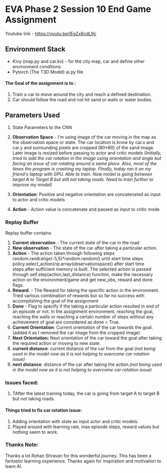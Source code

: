 # EVA Phase 2 Session 10 End Game Assignment

Youtube link - https://youtu.be/IEgZx8cdL9c


## Environment Stack
- Kivy (map.py and car.kv) - for the city map, car and define other environment conditions
- Pytorch (The T3D Model) ai.py file

#### The Goal of the assignment is to :

1. Train a car to move around the city and reach a defined destination.
2. Car should follow the road and not hit sand or walls or water bodies.

## Parameters Used
1. State Parameters to the CNN

  1. **Observation Space** - I'm using image of the car moving in the map as the observation space or state. The car location is know by car.x and car.y and surrounding pixels are cropped (80*80) of the sand image. Later image is resized before passing to actor and critic models *(Initially, tried to add the car rotation in the image using orientation and angle but facing an issue of car rotating around a same place. Also, most of the times the program is crashing my laptop. FInally, today ran it on my friend's laptop with GPU. Able to train. Now model is going between target A to Target B but still not taking roads. Need to train further to improve my model)*

  2. **Orientation**: Positive and negative orientation are concatenated as input to actor and critic models

  3. **Action** - Action value is concatenate and passed as input to critic mode

    

### Replay Buffer

Replay buffer contains

1. **Current observation** - The current state of the car in the road
2. **New observation** - The state of the car after taking a particular action. 
3. **Action** - The action taken through following steps
	random.randrange(-5,5)*random.random() until start time steps
	policy.select_action(np.array(observationspace)) after start time steps.after sufficient memory is built.
	The selected action is passed through self.step(action,last_distance) function, make the necessary action on the environment/game and get new_obs, reward and done flags.
4. **Reward**. - The Reward for taking the specific action in the environment. Tried various combination of rewards but so far no success with accomplishing the goal of the assignment
5. **Done** -  Flag to specify if the taking a particular action resulted in end of an episode or not. In the assignment environment, reaching the goal, reaching the walls or reaching a certain number of steps without any achievement of goal are considered as done = True.
6. **Current Orientation**: Current orientation of the car towards the goal. (added it as I removed the car image from the cropped image)
7. **Next Orientation:** Next orientation of the car toward the goal after taking the required action or moving to new state.
8. **current distance**: current distance of the car from the goal *(not being used in the model now as it is not helping to overcome car rotation issue)* 
9. **next distance**: distance of the car after taking the action.*(not being used in the model now as it is not helping to overcome car rotation issue)*

### Issues faced:

1. TAfter the latest training today, the car is going from target A to target B but not taking roads. 

#### Things tried to fix car rotation issue: 


1. Adding orientation with state as input actor and critic models.
2. Played around with learning rate, max episode steps, reward values but nothing seem to work.

### Thanks Note:
Thanks a lot Rohan Shravan for this wonderful journey. This has been a fantastic learning experience. Thanks again for inspiration and motivation to learn AI.



